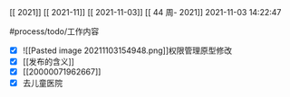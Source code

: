 [[ 2021]]
[[ 2021-11]]
[[ 2021-11-03]]
[[ 44 周- 2021]]
 2021-11-03 14:22:47
 
   #process/todo/工作内容
- [x] ![[Pasted image 20211103154948.png]]权限管理原型修改
- [x] [[发布的含义]]
- [x] [[20000071962667]]
- [x] 去儿童医院